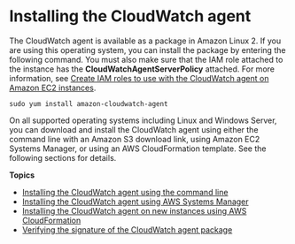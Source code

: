 # Installing the CloudWatch agent<a name="install-CloudWatch-Agent-on-EC2-Instance"></a>

The CloudWatch agent is available as a package in Amazon Linux 2\. If you are using this operating system, you can install the package by entering the following command\. You must also make sure that the IAM role attached to the instance has the **CloudWatchAgentServerPolicy** attached\. For more information, see ﻿[Create IAM roles to use with the CloudWatch agent on Amazon EC2 instances](create-iam-roles-for-cloudwatch-agent.md#create-iam-roles-for-cloudwatch-agent-roles)﻿\.

```
sudo yum install amazon-cloudwatch-agent
```

On all supported operating systems including Linux and Windows Server, you can download and install the CloudWatch agent using either the command line with an Amazon S3 download link, using Amazon EC2 Systems Manager, or using an AWS CloudFormation template\. See the following sections for details\.

**Topics**
+ [Installing the CloudWatch agent using the command line](installing-cloudwatch-agent-commandline.md)
+ [Installing the CloudWatch agent using AWS Systems Manager](installing-cloudwatch-agent-ssm.md)
+ [Installing the CloudWatch agent on new instances using AWS CloudFormation](Install-CloudWatch-Agent-New-Instances-CloudFormation.md)
+ [Verifying the signature of the CloudWatch agent package](verify-CloudWatch-Agent-Package-Signature.md)